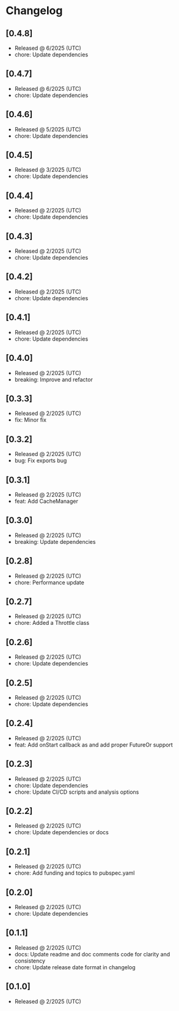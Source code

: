 # Changelog

## [0.4.8]

- Released @ 6/2025 (UTC)
- chore: Update dependencies

## [0.4.7]

- Released @ 6/2025 (UTC)
- chore: Update dependencies

## [0.4.6]

- Released @ 5/2025 (UTC)
- chore: Update dependencies

## [0.4.5]

- Released @ 3/2025 (UTC)
- chore: Update dependencies

## [0.4.4]

- Released @ 2/2025 (UTC)
- chore: Update dependencies

## [0.4.3]

- Released @ 2/2025 (UTC)
- chore: Update dependencies

## [0.4.2]

- Released @ 2/2025 (UTC)
- chore: Update dependencies

## [0.4.1]

- Released @ 2/2025 (UTC)
- chore: Update dependencies

## [0.4.0]

- Released @ 2/2025 (UTC)
- breaking: Improve and refactor

## [0.3.3]

- Released @ 2/2025 (UTC)
- fix: Minor fix

## [0.3.2]

- Released @ 2/2025 (UTC)
- bug: Fix exports bug

## [0.3.1]

- Released @ 2/2025 (UTC)
- feat: Add CacheManager

## [0.3.0]

- Released @ 2/2025 (UTC)
- breaking: Update dependencies

## [0.2.8]

- Released @ 2/2025 (UTC)
- chore: Performance update

## [0.2.7]

- Released @ 2/2025 (UTC)
- chore: Added a Throttle class

## [0.2.6]

- Released @ 2/2025 (UTC)
- chore: Update dependencies

## [0.2.5]

- Released @ 2/2025 (UTC)
- chore: Update dependencies

## [0.2.4]

- Released @ 2/2025 (UTC)
- feat: Add onStart callback as and add proper FutureOr support

## [0.2.3]

- Released @ 2/2025 (UTC)
- chore: Update dependencies
- chore: Update CI/CD scripts and analysis options

## [0.2.2]

- Released @ 2/2025 (UTC)
- chore: Update dependencies or docs

## [0.2.1]

- Released @ 2/2025 (UTC)
- chore: Add funding and topics to pubspec.yaml

## [0.2.0]

- Released @ 2/2025 (UTC)
- chore: Update dependencies

## [0.1.1]

- Released @ 2/2025 (UTC)
- docs: Update readme and doc comments code for clarity and consistency
- chore: Update release date format in changelog

## [0.1.0]

- Released @ 2/2025 (UTC)

